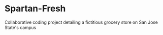 # Spartan-Fresh

Collaborative coding project detailing a fictitious grocery store on San Jose State's campus

